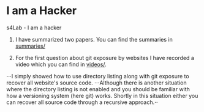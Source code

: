 # I am a Hacker
s4Lab - I am a hacker

1. I have summarized two papers. You can find the summaries in [summaries/](https://github.com/Javad-Alipanah/i-am-a-hacker/tree/master/summaries)

2. For the first question about git exposure by websites I have recorded a video which you can find in [videos/](https://github.com/Javad-Alipanah/i-am-a-hacker/tree/master/videos).

⋅⋅⋅I simply showed how to use directory listing along with git exposure to recover all website's source code.
⋅⋅⋅Although there is another situation where the directory listing is not enabled and you should be familiar with how a versioning system (here git) works. Shortly in this situation either you can recover all source code through a recursive approach.⋅⋅
